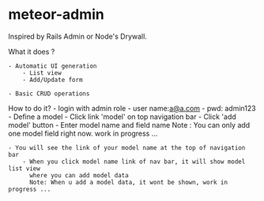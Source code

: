 meteor-admin
============

Inspired by Rails Admin or Node's Drywall.

What it does ?

	- Automatic UI generation
		- List view
		- Add/Update form
		
	- Basic CRUD operations

How to do it?
	- login with admin role
		- user name:a@a.com
		- pwd: admin123
	- Define a model
		- Click link 'model' on top navigation bar
		- Click 'add model' button
		- Enter model name and field name
		Note : You can only add one model field right now. work in progress ... 
		
	- You will see the link of your model name at the top of navigation bar
		- When you click model name link of nav bar, it will show model list view
		  where you can add model data
		  Note: When u add a model data, it wont be shown, work in progress ...
	